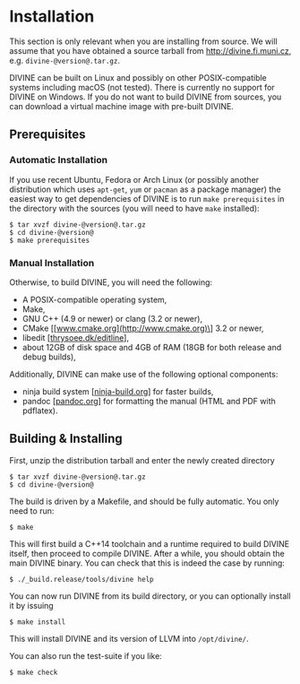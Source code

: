 Installation
============

This section is only relevant when you are installing from source.  We will
assume that you have obtained a source tarball from <http://divine.fi.muni.cz>,
e.g. `divine-@version@.tar.gz`.

DIVINE can be built on Linux and possibly on other POSIX-compatible systems
including macOS (not tested). There is currently no support for DIVINE on
Windows. If you do not want to build DIVINE from sources, you can download a
virtual machine image with pre-built DIVINE.

Prerequisites
-------------

### Automatic Installation

If you use recent Ubuntu, Fedora or Arch Linux (or possibly another distribution
which uses `apt-get`, `yum` or `pacman` as a package manager) the easiest way to
get dependencies of DIVINE is to run `make prerequisites` in the directory with
the sources (you will need to have `make` installed):

    $ tar xvzf divine-@version@.tar.gz
    $ cd divine-@version@
    $ make prerequisites

### Manual Installation

Otherwise, to build DIVINE, you will need the following:

* A POSIX-compatible operating system,
* Make,
* GNU C++ (4.9 or newer) or clang (3.2 or newer),
* CMake \[[www.cmake.org](http://www.cmake.org)\] 3.2 or newer,
* libedit \[[thrysoee.dk/editline](http://thrysoee.dk/editline/)\],
* about 12GB of disk space and 4GB of RAM (18GB for both release and debug
  builds),

Additionally, DIVINE can make use of the following optional components:

* ninja build system \[[ninja-build.org](https://ninja-build.org)\] for faster
  builds,
* pandoc \[[pandoc.org](http://pandoc.org)\] for formatting the manual (HTML
  and PDF with pdflatex).

Building & Installing
---------------------

First, unzip the distribution tarball and enter the newly created directory

    $ tar xvzf divine-@version@.tar.gz
    $ cd divine-@version@

The build is driven by a Makefile, and should be fully automatic. You only need
to run:

    $ make

This will first build a C++14 toolchain and a runtime required to build DIVINE
itself, then proceed to compile DIVINE. After a while, you should obtain the
main DIVINE binary. You can check that this is indeed the case by running:

    $ ./_build.release/tools/divine help

You can now run DIVINE from its build directory, or you can optionally install
it by issuing

    $ make install

This will install DIVINE and its version of LLVM into `/opt/divine/`.

You can also run the test-suite if you like:

    $ make check

